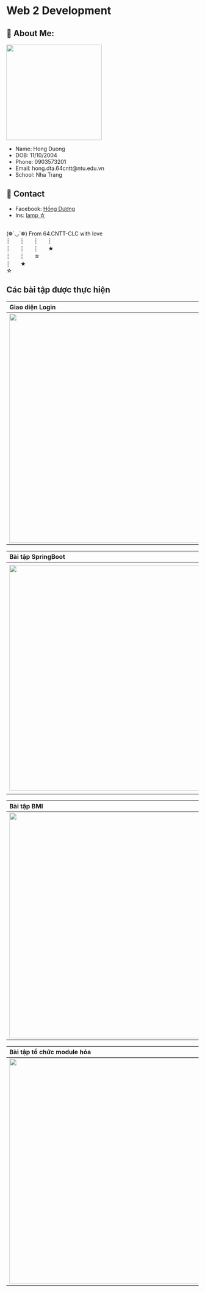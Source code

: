 # Web 2 Development
## 💫 About Me:
<img src="https://github.com/user-attachments/assets/ef8febd2-d1f5-47bd-9895-b3390d0a07a2" width="250"> <br/>
<ul>
  <li>
    Name: Hong Duong
  </li>
  <li>
    DOB: 11/10/2004
  </li>
  <li>
    Phone: 0903573201
  </li>
  <li>
    Email: hong.dta.64cntt@ntu.edu.vn
  </li>
  <li>
    School: Nha Trang 
  </li>
</ul>

## 💫 Contact
<ul>
  <li>
    Facebook: <a href="https://www.facebook.com/vianunreal"> Hồng Dương </a>
  </li>
  <li>
  Ins: <a href="https://www.instagram.com/ppatete_/"> lamp ☆ </a>
  </li>
</ul>
<br/>
(❁´◡`❁) From 64.CNTT-CLC with love
<br>┊　　┊　　┊　　┊
<br>┊　　┊　　┊　　★
<br>┊　　┊　　☆
<br>┊　　★
<br>☆<br>

## Các bài tập được thực hiện
|Giao diện Login|Giao diện Profile|
|:--------------|:----------------|
|<img src="https://github.com/user-attachments/assets/394b41b1-cf30-4719-80e0-0da226b1ea9c" width="600"> |<img src="https://github.com/user-attachments/assets/bfd93c49-2879-4de2-8a26-248ec8b39f5c" width="600">|

|Bài tập SpringBoot |Bài tập truyền Object dạng list|
|:--------------|:----------------|
|<img src="https://github.com/user-attachments/assets/809f7454-84e3-4373-9c0b-aabe6c429f58" width= "590">|<img src="https://github.com/user-attachments/assets/854f9bef-1ff8-4c59-b433-d8bf48acdc22" width= "600">|

|Bài tập BMI | Bài tập truyền dữ liệu từ Controller sang View|
|:--------------|:----------------|
|<img src="https://github.com/user-attachments/assets/a5ef40c7-5dcd-45e5-a2bb-a0784631d775" width= "590">|<img src="https://github.com/user-attachments/assets/2593e664-7ce8-4f5a-a95d-cb512ce403f7" width = "590">|

|Bài tập tổ chức module hóa | View about me |
|:--------------|:----------------|
|<img src="https://github.com/user-attachments/assets/49131647-a903-4be5-9935-d2c6cf245134" width= "590">|<img src="https://github.com/user-attachments/assets/01075912-1119-4a05-945c-e942ef31a837" width = "590">|


